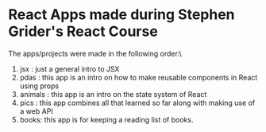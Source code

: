 # React Apps made during Stephen Grider's React Course

The apps/projects were made in the following order:\
1) jsx : just a general intro to JSX
2) pdas : this app is an intro on how to make reusable components in React using props
3) animals : this app is an intro on the state system of React
4) pics : this app combines all that learned so far along with making use of a web API
5) books: this app is for keeping a reading list of books.